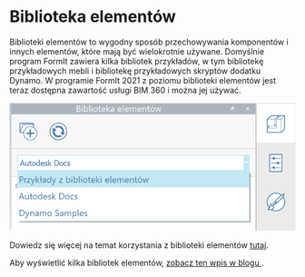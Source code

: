 # Biblioteka elementów

Biblioteki elementów to wygodny sposób przechowywania komponentów i innych elementów, które mają być wielokrotnie używane. Domyślnie program FormIt zawiera kilka bibliotek przykładów, w tym bibliotekę przykładowych mebli i bibliotekę przykładowych skryptów dodatku Dynamo. W programie FormIt 2021 z poziomu biblioteki elementów jest teraz dostępna zawartość usługi BIM 360 i można jej używać.

![](../.gitbook/assets/screen-shot-2020-03-30-at-1.39.13-pm.png)

Dowiedz się więcej na temat korzystania z biblioteki elementów [tutaj](../formit-primer/part-i/import-export-and-content-library.md).

Aby wyświetlić kilka bibliotek elementów, [zobacz ten wpis w blogu ](https://formit.autodesk.com/blog/post/content-library).



